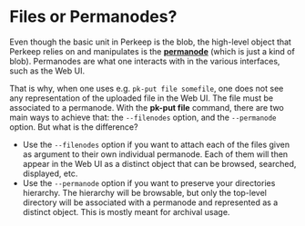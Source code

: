 # Files or Permanodes?

Even though the basic unit in Perkeep is the blob, the high-level object that
Perkeep relies on and manipulates is the [**permanode**](/doc/schema/permanode.md)
(which is just a kind of blob). Permanodes are what one interacts with in the
various interfaces, such as the Web UI.

That is why, when one uses e.g. `pk-put file somefile`, one does not see any
representation of the uploaded file in the Web UI. The file must be associated
to a permanode. With the **pk-put file** command, there are two main ways to achieve
that: the `--filenodes` option, and the `--permanode` option. But what is the
difference?

* Use the `--filenodes` option if you want to attach each of the files given as
argument to their own individual permanode. Each of them will then appear in the
Web UI as a distinct object that can be browsed, searched, displayed, etc.
* Use the `--permanode` option if you want to preserve your directories
hierarchy. The hierarchy will be browsable, but only the top-level directory
will be associated with a permanode and represented as a distinct object. This
is mostly meant for archival usage.
